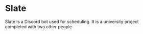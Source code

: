# Slate
Slate is a Discord bot used for scheduling. It is a university project completed with two other people
